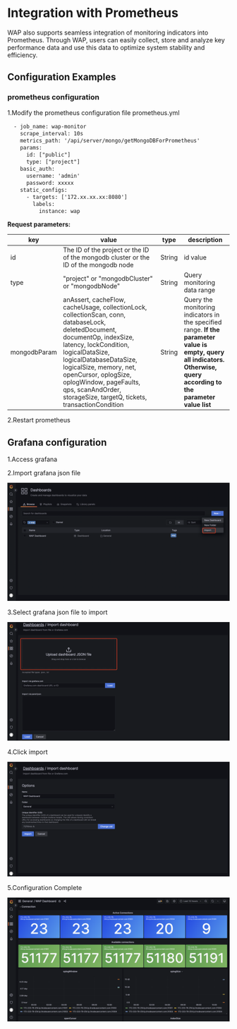 # Integration with Prometheus

WAP also supports seamless integration of monitoring indicators into Prometheus. Through WAP, users can easily collect, store and analyze key performance data and use this data to optimize system stability and efficiency.



## Configuration Examples

### prometheus configuration

1.Modify the prometheus configuration file prometheus.yml

``````
  - job_name: wap-monitor
    scrape_interval: 10s
    metrics_path: '/api/server/mongo/getMongoDBForPrometheus'
    params:
      id: ["public"]
      type: ["project"]
    basic_auth:
      username: 'admin'
      password: xxxxx
    static_configs:
      - targets: ['172.xx.xx.xx:8080']
        labels:
          instance: wap

``````

**Request parameters:**

| **key**      | **value**                                                    | **type** | **description**                                              |
| ------------ | ------------------------------------------------------------ | -------- | ------------------------------------------------------------ |
| id           | The ID of the project or the ID of the mongodb cluster or the ID of the mongodb node | String   | id value                                                     |
| type         | "project" or "mongodbCluster" or "mongodbNode"               | String   | Query monitoring data range                                  |
| mongodbParam | anAssert, cacheFlow, cacheUsage, collectionLock, collectionScan, conn, databaseLock, deletedDocument, documentOp, indexSize, latency, lockCondition, logicalDataSize, logicalDatabaseDataSize, logicalSize, memory, net, openCursor, oplogSize, oplogWindow, pageFaults, qps, scanAndOrder, storageSize, targetQ, tickets, transactionCondition | String   | Query the monitoring indicators in the specified range. **If the parameter value is empty, query all indicators. Otherwise, query according to the parameter value list** |

2.Restart prometheus

## **Grafana configuration**

1.Access grafana

2.Import grafana json file

![image-20240712170434492](../../images/whaleal-platform-Images/15-administrator-whaleal/IntegrationwithPrometheus.png)

3.Select grafana json file to import

![image-20240712170501595](../../images/whaleal-platform-Images/15-administrator-whaleal/IntegrationwithPrometheus1.png)

4.Click import

![image-20240716112410796](../../images/whaleal-platform-Images/15-administrator-whaleal/IntegrationwithPrometheus2.png)

5.Configuration Complete

![image-20240716112103625](../../images/whaleal-platform-Images/15-administrator-whaleal/IntegrationwithPrometheus3.png)

